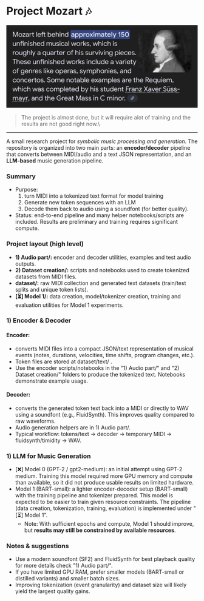 # Project Mozart 🎶

![alt text](imgs/mozart.jpg)
> The project is almost done, but it will require alot of training and the results are not good right now.\

---

A small research project for *symbolic music processing and generation*. The repository is organized into two main parts: an **encoder/decoder** pipeline that converts between MIDI/audio and a text JSON representation, and an **LLM-based** music generation pipeline.

### Summary
- Purpose: 
   1. turn MIDI into a tokenized text format for model training
   2. Generate new token sequences with an LLM
   3. Decode them back to audio using a soundfont (for better quality).
- Status: end-to-end pipeline and many helper notebooks/scripts are included. Results are preliminary and training requires significant compute.

### Project layout (high level)
- **1) Audio part/:** encoder and decoder utilities, examples and test audio outputs.
- **2) Dataset creation/:** scripts and notebooks used to create tokenized datasets from MIDI files.
- **dataset/:** raw MIDI collection and generated text datasets (train/test splits and unique token lists).
- **[⏳] Model 1/:** data creation, model/tokenizer creation, training and evaluation utilities for Model 1 experiments.


### **1) Encoder & Decoder**
#### **Encoder:** 
- converts MIDI files into a compact JSON/text representation of musical events (notes, durations, velocities, time shifts, program changes, etc.). 
- Token files are stored at dataset/text/ .
- Use the encoder scripts/notebooks in the "1) Audio part/" and "2) Dataset creation/" folders to produce the tokenized text. Notebooks demonstrate example usage.

#### **Decoder:** 
- converts the generated token text back into a MIDI or directly to WAV using a soundfont (e.g., FluidSynth). This improves quality compared to raw waveforms.
- Audio generation helpers are in 1) Audio part/.
- Typical workflow: tokens/text -> decoder -> temporary MIDI -> fluidsynth/timidity -> WAV.

### **1) LLM for Music Generation**
- [❌] Model 0 (GPT-2 / gpt2-medium): an initial attempt using GPT-2 medium. Training this model required more GPU memory and compute than available, so it did not produce usable results on limited hardware.
- Model 1 (BART-small): a lighter encoder-decoder setup (BART-small) with the training pipeline and tokenizer prepared. This model is expected to be easier to train given resource constraints. The pipeline (data creation, tokenization, training, evaluation) is implemented under "[⏳] Model 1".
  - Note: With sufficient epochs and compute, Model 1 should improve, but **results may still be constrained by available resources**.


### Notes & suggestions
- Use a modern soundfont (SF2) and FluidSynth for best playback quality for more details check "1) Audio part/".
- If you have limited GPU RAM, prefer smaller models (BART-small or distilled variants) and smaller batch sizes.
- Improving tokenization (event granularity) and dataset size will likely yield the largest quality gains.

